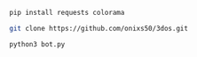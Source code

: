 ```bash
pip install requests colorama
```
```bash
git clone https://github.com/onixs50/3dos.git
```
```bash
python3 bot.py
```

